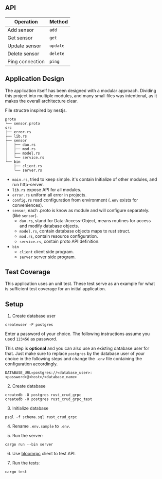 ## API 

|Operation        |Method    |
|-----------------|----------|
|Add sensor       |`add`     |
|Get sensor       |`get`     |
|Update sensor    |`update`  |
|Delete sensor    |`delete`  |
|Ping connection  |`ping`    |

## Application Design

The application itself has been designed with a modular approach. Dividing this project into multiple modules, and many small files was intentional, as it makes the overall architecture clear.

File structre inspired by nestjs.

  ```
  proto
  └── sensor.proto
  src
  ├── error.rs
  ├── lib.rs
  ├── sensor
  │   ├── dao.rs
  │   ├── mod.rs
  │   ├── model.rs
  │   └── service.rs
  └── bin
      ├── client.rs
      └── server.rs
  ```

- `main.rs`, tried to keep simple. it's contain Initialize of other modules, and run http-server.
- `lib.rs` expose API for all modules.
- `error.rs` uniform all error in projects.
- `config.rs` read configuration from environment (`.env` exists for conveniences).
- `sensor`, each .proto is know as module and will configure separately. (like `sensor`).
  - `dao.rs`, stand for Data-Access-Object, means routines for access and modify database objects.
  - `model.rs`, contain database objects maps to rust struct.
  - `mod.rs`, contain resource configuration.
  - `service.rs`, contain proto API definition.
- `bin`
  - `client` client side program.
  - `server` server side program.

## Test Coverage

This application uses an unit test. These test serve as an example for what is sufficient test coverage for an initial application.

## Setup

1. Create database user

  ```shell
  createuser -P postgres
  ```

  Enter a password of your choice. The following instructions assume you used `123456` as password.

  This step is **optional** and you can also use an existing database user for that. Just make sure to replace `postgres` by the database user of your choice in the following steps and change the `.env` file containing the configuration accordingly.

  `DATABASE_URL=postgres://<database_user>:<password>@<host>/<database_name>`

2. Create database

  ```shell
  createdb -O postgres rust_crud_grpc
  createdb -O postgres rust_crud_grpc_test
  ```

3. Initialize database

  ```shell
  psql -f schema.sql rust_crud_grpc
  ```

4. Rename `.env.sample` to `.env`.

5. Run the server:

  ```shell
  cargo run --bin server
  ```
6. Use [bloomrpc](https://github.com/bloomrpc/bloomrpc/blob/master/README.md) client to test API.

7. Run the tests:

  ```shell
  cargo test
  ```
